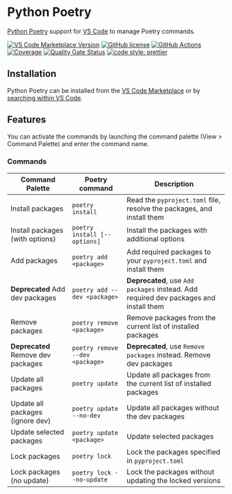 # Python Poetry

[Python Poetry](https://python-poetry.org/) support for [VS Code](https://code.visualstudio.com/) to manage Poetry commands.

[![VS Code Marketplace Version](https://img.shields.io/visual-studio-marketplace/v/zeshuaro.vscode-python-poetry)](https://marketplace.visualstudio.com/items?itemName=zeshuaro.vscode-python-poetry)
[![GitHub license](https://img.shields.io/github/license/zeshuaro/vscode-poetry)](https://github.com/zeshuaro/vscode-poetry/blob/main/LICENSE)
[![GitHub Actions](https://github.com/zeshuaro/vscode-poetry/actions/workflows/github-actions.yml/badge.svg)](https://github.com/zeshuaro/vscode-poetry/actions/workflows/github-actions.yml)
[![Coverage](https://sonarcloud.io/api/project_badges/measure?project=vscode-poetry&metric=coverage)](https://sonarcloud.io/summary/new_code?id=vscode-poetry)
[![Quality Gate Status](https://sonarcloud.io/api/project_badges/measure?project=vscode-poetry&metric=alert_status)](https://sonarcloud.io/summary/new_code?id=vscode-poetry)
[![code style: prettier](https://img.shields.io/badge/code_style-prettier-ff69b4.svg)](https://github.com/prettier/prettier)

## Installation

Python Poetry can be installed from the [VS Code Marketplace](https://marketplace.visualstudio.com/items?itemName=zeshuaro.vscode-python-poetry) or by [searching within VS Code](https://code.visualstudio.com/docs/editor/extension-gallery#_search-for-an-extension).

## Features

You can activate the commands by launching the command palette (View > Command Palette) and enter the command name.

### Commands

| Command Palette                    | Poetry command                  | Description                                                                            |
| ---------------------------------- | ------------------------------- | -------------------------------------------------------------------------------------- |
| Install packages                   | `poetry install`                | Read the `pyproject.toml` file, resolve the packages, and install them                 |
| Install packages (with options)    | `poetry install [--options]`    | Install the packages with additional options                                           |
| Add packages                       | `poetry add <package>`          | Add required packages to your `pyproject.toml` and install them                        |
| **Deprecated** Add dev packages    | `poetry add --dev <package>`    | **Deprecated**, use `Add packages` instead. Add required dev packages and install them |
| Remove packages                    | `poetry remove <package>`       | Remove packages from the current list of installed packages                            |
| **Deprecated** Remove dev packages | `poetry remove --dev <package>` | **Deprecated**, use `Remove packages` instead. Remove dev packages                     |
| Update all packages                | `poetry update`                 | Update all packages from the current list of installed packages                        |
| Update all packages (ignore dev)   | `poetry update --no-dev`        | Update all packages without the dev packages                                           |
| Update selected packages           | `poetry update <package>`       | Update selected packages                                                               |
| Lock packages                      | `poetry lock`                   | Lock the packages specified in `pyproject.toml`                                        |
| Lock packages (no update)          | `poetry lock --no-update`       | Lock the packages without updating the locked versions                                 |
